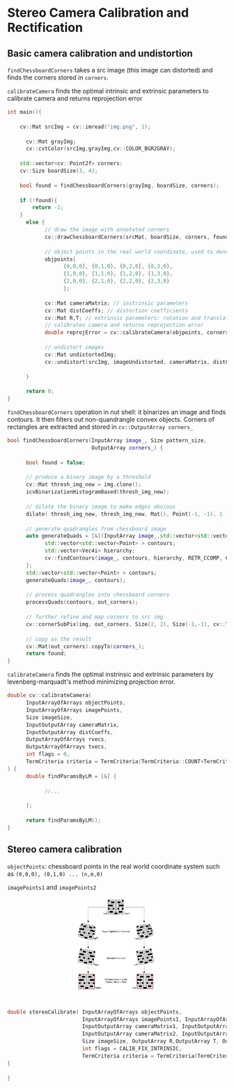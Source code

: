 # Stereo Camera Calibration and Rectification

## Basic camera calibration and undistortion

`findChessboardCorners` takes a src image (this image can distorted) and finds the corners stored in `corners`.

`calibrateCamera` finds the optimal intrinsic and extrinsic parameters to calibrate camera and returns reprojection error
```cpp
int main(){

	cv::Mat srcImg = cv::imread("img.png", 1);

      cv::Mat grayImg;
      cv::cvtColor(srcImg,grayImg,cv::COLOR_BGR2GRAY);

	std::vector<cv::Point2f> corners;
	cv::Size boardSize(3, 4);

	bool found = findChessboardCorners(grayImg, boardSize, corners);

	if (!found){
		return -1;
	}
      else {
            // draw the image with annotated corners
            cv::drawChessboardCorners(srcMat, boardSize, corners, found);

            // object points in the real world coordinate, used to denote 3-d corner point coordinate; real world point (x, y) coordinates should correlate to chessboard corner points in terms of relative positions; since real world mapping to camera image is scalable, we can set real world points to (0,0), (0,1) ..., etc.; it is assumed projected on the z=0 real world coordinate
            objpoints{
                  {0,0,0}, {0,1,0}, {0,2,0}, {0,3,0}, 
                  {1,0,0}, {1,1,0}, {1,2,0}, {1,3,0}, 
                  {2,0,0}, {2,1,0}, {2,2,0}, {2,3,0}
                  };

            cv::Mat cameraMatrix; // instrinsic parameters
            cv::Mat distCoeffs; // distortion coefficients
            cv::Mat R,T; // extrinsic parameters: rotation and translation
            // calibrates camera and returns reprojection error
            double reprojError = cv::calibrateCamera(objpoints, corners, cv::Size(grayImg.rows,gray.cols), cameraMatrix, distCoeffs, R, T);

            // undistort images
            cv::Mat undistortedImg;
            cv::undistort(srcImg, imageUndistorted, cameraMatrix, distCoeffs);

      }

      return 0;
}
```

`findChessboardCorners` operation in nut shell: it binarizes an image and finds contours. It then filters out non-quandrangle convex objects. Corners of rectangles are extracted and stored in `cv::OutputArray corners_`

```cpp
bool findChessboardCorners(InputArray image_, Size pattern_size,
                           OutputArray corners_) {

      bool found = false;

      // produce a binary image by a threshold
      cv::Mat thresh_img_new = img.clone();
      icvBinarizationHistogramBased(thresh_img_new); 

      // dilate the binary image to make edges obvious
      dilate( thresh_img_new, thresh_img_new, Mat(), Point(-1, -1), 1 );

      // generate quadrangles from chessboard image   
      auto generateQuads = [&](InputArray image_,std::vector<std::vector<Point> > contours) {
            std::vector<std::vector<Point> > contours;
            std::vector<Vec4i> hierarchy;
            cv::findContours(image_, contours, hierarchy, RETR_CCOMP, CHAIN_APPROX_SIMPLE);
      };
      std::vector<std::vector<Point> > contours;
      generateQuads(image_, contours);

      // process quadrangles into chessboard corners
      processQuads(contours, out_corners);

      // further refine and map corners to src img
      cv::cornerSubPix(img, out_corners, Size(2, 2), Size(-1,-1), cv::TermCriteria(TermCriteria::EPS + TermCriteria::MAX_ITER, 15, 0.1));

      // copy as the result
      cv::Mat(out_corners).copyTo(corners_);
      return found;
}
```

`calibrateCamera` finds the optimal instrinsic and extrinsic parameters by levenberg-marquadt's method minimizing projection error.
```cpp
double cv::calibrateCamera(
      InputArrayOfArrays objectPoints,
      InputArrayOfArrays imagePoints,
      Size imageSize,
      InputOutputArray cameraMatrix,
      InputOutputArray distCoeffs,
      OutputArrayOfArrays rvecs,
      OutputArrayOfArrays tvecs,
      int flags = 0,
      TermCriteria criteria = TermCriteria(TermCriteria::COUNT+TermCriteria::EPS, 30, DBL_EPSILON) 
) {
      double findParamsByLM = [&] {

            //...

      };

      return findParamsByLM();
}
```

## Stereo camera calibration

`objectPoints`: chessboard points in the real world coordinate system such as `(0,0,0), (0,1,0) ... (n,m,0)`

`imagePoints1` and `imagePoints2`

<div style="display: flex; justify-content: center;">
      <img src="imgs/camera_cali_proc.png" width="40%" height="70%" alt="camera_cali_proc" />
</div>
</br>

```cpp
double stereoCalibrate( InputArrayOfArrays objectPoints,
                        InputArrayOfArrays imagePoints1, InputArrayOfArrays imagePoints2,
                        InputOutputArray cameraMatrix1, InputOutputArray distCoeffs1,
                        InputOutputArray cameraMatrix2, InputOutputArray distCoeffs2,
                        Size imageSize, OutputArray R,OutputArray T, OutputArray E, OutputArray F,
                        int flags = CALIB_FIX_INTRINSIC,
                        TermCriteria criteria = TermCriteria(TermCriteria::COUNT+TermCriteria::EPS, 30, 1e-6) )
{

}
```